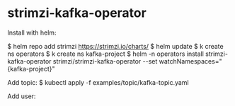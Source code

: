 # strimzi-kafka-operator

Install with helm:

$ helm repo add strimzi https://strimzi.io/charts/
$ helm update
$ k create ns operators
$ k create ns kafka-project
$ helm -n operators install strimzi-kafka-operator strimzi/strimzi-kafka-operator --set watchNamespaces="{kafka-project}"

Add topic:
$ kubectl apply -f examples/topic/kafka-topic.yaml

Add user:
